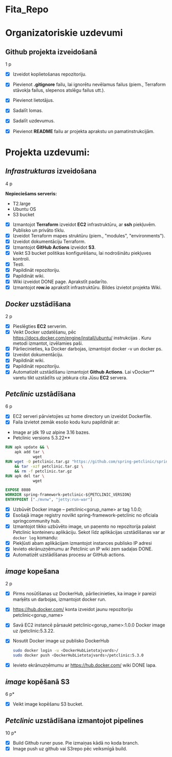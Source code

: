 # Fita_Repo
# Organizatoriskie uzdevumi
## Github projekta izveidošanā
1 p 

- [x] Izveidot koplietošanas repozitoriju. 
- [x] Pievienot **.gitignore** failu, lai ignorētu nevēlamus failus (piem., Terraform stāvokļa failus, slepenos atslēgu failus utt.).
- [x] Pievienot lietotājus. 
- [x] Sadalīt lomas.
- [x] Sadalīt uzdevumus.
- [x] Pievienot **README** failu ar projekta aprakstu un pamatinstrukcijām.


# Projekta uzdevumi:
## _Infrastrukturas_ izveidošana
4 p 

**Nepieciešams serveris:**
- T2.large
- Ubuntu OS
- S3 bucket

- [x] Izmantojot **Terraform** izveidot **EC2** infrastruktūru, ar **ssh** piekļuvēm. Publisko un privāto tīklu.
- [x] Izveidot Terraform mapes struktūru (piem., "modules", "environments").
- [x] Izveidot dokumentāciju Terraform.
- [x] Izmantojot **GitHub Actions**  izveidot **S3**. 
- [x] Veikt S3 bucket politikas konfigurēšanu, lai nodrošinātu piekļuves kontroli.
- [x] Testi.
- [x] Papildināt repozitoriju.
- [x] Papildināt wiki. 
- [x] Wiki izveidot DONE page. Aprakstīt padarīto.
- [x] Izmantojot **row.io** aprakstīt infrastruktūru. Bildes izvietot projekta Wiki. 

## _Docker_ uzstādīšana
2 p

- [x] Pieslēgties **EC2** serverim.
- [x] Veikt  Docker uzdatēšanu, pēc  https://docs.docker.com/engine/install/ubuntu/ instrukcijas . Kuru metodi izmantot, izvēlamies paši. 
- [x] Pārliecinieties, ka Docker darbojas, izmantojot docker -v un docker ps.
- [x] Izveidot dokumentāciju.
- [x] Papildināt wiki.
- [x] Papildināt repozitoriju.
- [x] Automatizēt uzstādīšanu izmantojot **Github Actions**. Lai vDocker** varetu tikt uzstādīts uz jebkura cita Jūsu **EC2** servera. 

## _Petclinic_ uzstādīšana
6 p 

- [x] EC2 serveri pārvietojies uz home directory un izveidot Dockerfile.
- [x] Faila izvietot zemāk esošo kodu kuru papildināt ar:
- Image ar jdk 19 uz alpine 3.16 bazes.
-  Petclinic versions 5.3.22**


  ```Dockerfile
  RUN apk update && \
      apk add tar \
              wget
  RUN wget -O petclinic.tar.gz "https://github.com/spring-petclinic/spring-framework-petclinic/archive/refs/tags/v${PETCLINIC_VERSION}.tar.gz" -q \
      && tar -xzf petclinic.tar.gz \
      && rm -f petclinic.tar.gz
  RUN apk del tar \
              wget

  EXPOSE 8080
  WORKDIR spring-framework-petclinic-${PETCLINIC_VERSION}
  ENTRYPOINT ["./mvnw", "jetty:run-war"]
  ```
- [x] Uzbūvēt Docker image – petclinic<gorup_name> ar tag 1.0.0;
- [x] Esošajā image registry novilkt spring-framework-petclinic no oficiala springcommunity hub.
- [x] Izmantojot tikko uzbūvēto image, un paņemto no repozitorija palaist Petclinic konteineru aplikāciju. 
Sekot līdz aplikācijas uzstādīšanas var ar `docker log` komandu:
- [x] Piekļūsti abam aplikācijam izmantojot instances publisko IP adresi 
- [x] Ievieto ekrānuzņēmumu ar Petclinic un IP wiki zem sadaļas DONE.
-	[x] Automatizēt uzstādīšanas procesu ar GitHub actions.

## _image_ kopešana
2 p

- [x] Pirms nosūtīšanas uz DockerHub, pārliecinieties, ka image ir pareizi marķēts un darbojas, izmantojot docker run.
- [x] https://hub.docker.com/ konta izveidot jaunu repozitoriju petclinic<gorup_name>  
- [x] Savā EC2 instancē pārsaukt petclinic<gorup_name>:1.0.0 Docker image uz <groupname>/petclinic:5.3.22.
- [x] Nosutit Docker image uz publisko DockerHub
  ```sh
  sudo docker login -u <DockerHubLietotajvards>/
  sudo docker push <DockerHubLietotajvards>/petclinic:5.3.0
  ```
- [x] Ievieto ekrānuzņēmumu ar https://hub.docker.com/ wiki DONE lapa.


## _image_ kopēšanā S3
6 p* 
- [x] Veikt image kopēšanu S3 bucket.   


## _Petclinic_ uzstādīšana izmantojot pipelines
10 p* 
- [x] Build Github runer puse. Pie izmaiņas kādā no koda branch.
- [x] Image push uz github vai S3repo pēc veiksmīgā build.
